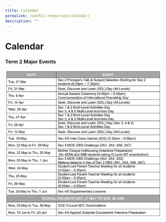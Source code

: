 ```yaml
---
title: Calendar
permalink: /useful-resources/calendar/
description: ""
---
```

# Calendar
### Term 2 Major Events
![](/images/Useful%20Resources/2023Term2.jpg)